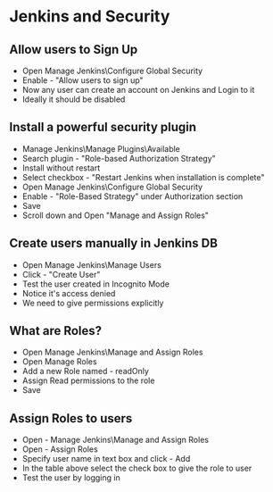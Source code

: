 # Jenkins and Security

## Allow users to Sign Up
 - Open Manage Jenkins\Configure Global Security
 - Enable - "Allow users to sign up"
 - Now any user can create an account on Jenkins and Login to it
 - Ideally it should be disabled

## Install a powerful security plugin
 - Manage Jenkins\Manage Plugins\Available
 - Search plugin - "Role-based Authorization Strategy"
 - Install without restart
 - Select checkbox - "Restart Jenkins when installation is complete"
 - Open Manage Jenkins\Configure Global Security
 - Enable - "Role-Based Strategy" under Authorization section
 - Save
 - Scroll down and Open "Manage and Assign Roles"


## Create users manually in Jenkins DB
 - Open Manage Jenkins\Manage Users
 - Click - "Create User"
 - Test the user created in Incognito Mode
  - Notice it's access denied
  - We need to give permissions explicitly

## What are Roles?
 - Open Manage Jenkins\Manage and Assign Roles
 - Open Manage Roles
 - Add a new Role named - readOnly
 - Assign Read permissions to the role
 - Save

## Assign Roles to users
 - Open - Manage Jenkins\Manage and Assign Roles
 - Open - Assign Roles
 - Specify user name in text box and click - Add
 - In the table above select the check box to give the role to user
 - Test the user by logging in
